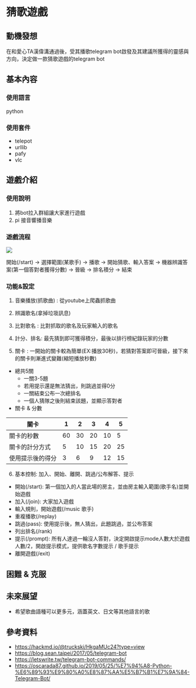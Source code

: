 # 猜歌遊戲
## 動機發想
在和愛心TA漢偉溝通過後，受其播歌telegram bot啟發及其建議所獲得的靈感與方向，決定做一款猜歌遊戲的telegram bot
## 基本內容
### 使用語言
python
### 使用套件
- telepot
- urllib
- pafy
- vlc
## 遊戲介紹
### 使用說明
1. 將bot拉入群組讓大家進行遊戲
2. pi 接音響播音樂
### 遊戲流程

![](https://i.imgur.com/CJMQJ8J.png)

開始(/start) -> 選擇範圍(某歌手) -> 播歌 -> 開始猜歌、輸入答案 -> 機器辨識答案(第一個答對者獲得分數) -> 晉級 -> 排名積分 -> 結束
### 功能&設定
1. 音樂播放(抓歌曲) : 從youtube上爬蟲抓歌曲
  
2. 辨識歌名(拿掉垃圾訊息)

3. 比對歌名 : 比對抓取的歌名及玩家輸入的歌名

4. 計分、排名: 最先猜到即可獲得積分，最後以排行榜紀錄玩家的分數

5. 關卡 : 一開始的關卡較為簡單(EX:播放30秒)，若猜對答案即可晉級，接下來的關卡則漸進式變難(縮短播放秒數)
  - 總共5關
    - 一關3-5題
    - 若用提示還是無法猜出，則跳過並得0分 
    - 一關結束公布一次總排名
    - 一個人猜隊之後則結束該題，並顯示答對者
  - 關卡 & 分數
  
  |關卡| 1| 2| 3| 4|5|
  | -------- | -------- | -------- |--------|---------|-------|
  | 關卡的秒數 | 60 | 30 |   20 |  10 | 5|
  | 關卡的計分方式  | 5 | 10 |  15|   20|  25|
  | 使用提示後的得分 |  3 |  6 |  9| 12 |15| 

6. 基本控制: 加入、開始、離開、跳過/公布解答、提示
  -  開始(/start): 第一個加入的人當此場的房主，並由房主輸入範圍(歌手名)並開始遊戲
  -  加入(/join): 大家加入遊戲
  -  輸入規則，開始遊戲(/music 歌手)
  -  重複播歌(/replay)
  -  跳過(pass): 使用提示後，無人猜出，此題跳過，並公布答案
  -  列出排名(/rank)
  -  提示(/prompt): 所有人達過一輪沒人答對，決定開啟提示mode人數大於遊戲人數/2，開啟提示模式，提供歌名字數提示 / 歌手提示
  -  離開遊戲(/exit)

## 困難 & 克服

## 未來展望
- 希望歌曲語種可以更多元，涵蓋英文、日文等其他語言的歌

## 參考資料
- https://hackmd.io/@truckski/HkgaMUc24?type=view
- https://blog.sean.taipei/2017/05/telegram-bot
- https://letswrite.tw/telegram-bot-commands/
- https://oscarada87.github.io/2019/05/25/%E7%94%A8-Python-%E6%89%93%E9%80%A0%E8%87%AA%E5%B7%B1%E7%9A%84-Telegram-Bot/
